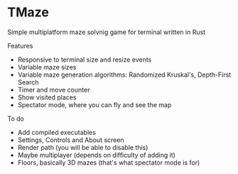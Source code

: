 # TMaze
Simple multiplatform maze solvnig game for terminal written in Rust

Features
- Responsive to terminal size and resize events
- Variable maze sizes
- Variable maze generation algorithms: Randomized Kruskal's, Depth-First Search
- Timer and move counter
- Show visited places
- Spectator mode, where you can fly and see the map

To do
- Add compiled executables
- Settings, Controls and About screen
- Render path (you will be able to disable this)
- Maybe multiplayer (depends on difficulty of adding it)
- Floors, basically 3D mazes (that's what spectator mode is for)
